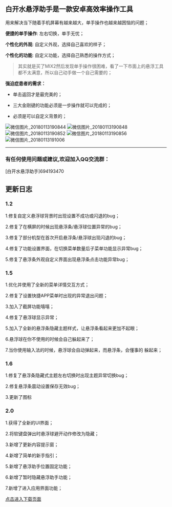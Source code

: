 ## 白开水悬浮助手是一款安卓高效率操作工具

用来解决当下随着手机屏幕有越来越大，单手操作也越来越困恼的问题；

**便捷的单手操作**: 左右切换，单手无忧；

**个性化的外观**: 自定义外观，选择自己喜欢的样子；

**个性化的功能**: 自定义功能，选择自己熟悉的操作方式；

> 其实就是买了MIX2然后发现单手操作很困难，看了一下市面上的悬浮工具都不太满意，所以自己动手做一个自己需要的；

**强迫症患者的需求：**

- 单击返回才是最完美的；

- 三大金刚键的功能必须是一步操作就可以完成的；

- 必须是可以自定义背景的；


![微信图片_20180113190844](images/%E5%BE%AE%E4%BF%A1%E5%9B%BE%E7%89%87_20180113190844.png)
![微信图片_20180113190848](images/%E5%BE%AE%E4%BF%A1%E5%9B%BE%E7%89%87_20180113190848.png)
![微信图片_20180113190852](images/%E5%BE%AE%E4%BF%A1%E5%9B%BE%E7%89%87_20180113190852.png)
![微信图片_20180113190856](images/%E5%BE%AE%E4%BF%A1%E5%9B%BE%E7%89%87_20180113190856.png)
![微信图片_20180113191006](images/%E5%BE%AE%E4%BF%A1%E5%9B%BE%E7%89%87_20180113191006.png)

---
 
### 有任何使用问题或建议,欢迎加入QQ交流群：
[白开水悬浮助手]694193470


## 更新日志

### 1.2
1.修复自定义悬浮球背景时出现设置不成功或闪退的bug；

2.修复了在横屏的时候出现悬浮条/悬浮球位置异常的bug；

3.修复了部分机型在首次开启悬浮条/悬浮球出现闪退的bug；

4.修复了功能设置界面，在切换菜单数量后子菜单功能显示异常bug；

5.修复了悬浮条外观自定义界面出现悬浮条点击功能异常bug；


### 1.5
1.优化并使用了全新的菜单详情交互方式；

2.修复了设置快捷APP菜单时出现的异常退出问题；

3.加入了截屏功能嘻嘻；

4.修复了悬浮球显示异常；

5.加入了全新的悬浮条隐藏主题样式，让悬浮条看起来更加不起眼；

6.悬浮球在你不使用的时候会自己躲起来了；

7.当你使用输入法的时候，悬浮球会自动弹起来，而悬浮条，会懂事的
躲起来；


### 1.6
1.修复了悬浮条隐藏式主题左右切换时出现主题异常切换bug；

2.修复悬浮条震动设置保存无效bug；

3.更新了图标

### 2.0
1.获得了全新的UI界面；

2.将软键盘弹出时悬浮球避开动作修改为隐藏；

3.新增了更新内容提示窗；

4.新增了简单的新手指引；

5.新增了悬浮助手位置固定功能；

6.新增了暂时隐藏悬浮助手功能；

7.新增了进入应用界面功能；


[点击进入下载页面](https://www.coolapk.com/apk/com.skkk.easytouch)
